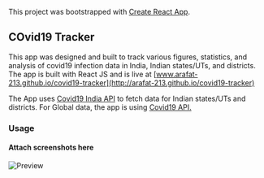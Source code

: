 This project was bootstrapped with [Create React App](https://github.com/facebook/create-react-app).

## COvid19 Tracker

This app was designed and built to track various figures, statistics, and analysis of covid19 infection data in India, Indian states/UTs, and districts. The app is built with React JS and is live at [www.arafat-213.github.io/covid19-tracker](http://arafat-213.github.io/covid19-tracker)

The App uses [Covid19 India API](http://api.covid19india.org) to fetch data for Indian states/UTs and districts. For Global data, the app is using [Covid19 API.](http://api.covid19.com)

### Usage

#### Attach screenshots here

![Preview](https://imgur.com/LOjM1Tw)
